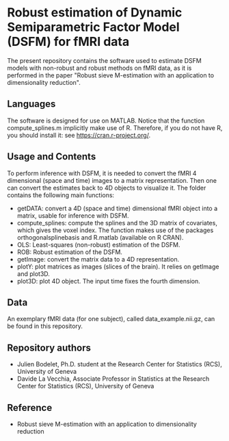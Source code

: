 # Robust estimation of Dynamic Semiparametric Factor Model (DSFM) for fMRI data

The present repository contains the software used to estimate DSFM models with non-robust and robust methods on fMRI data, as it is performed in the paper "Robust sieve M-estimation with an application to dimensionality reduction".


## Languages
The software is designed for use on MATLAB. 
Notice that the function compute_splines.m implicitly make use of R.
Therefore, if you do not have R, you should install it: see https://cran.r-project.org/.


## Usage and Contents

To perform inference with DSFM, it is needed to convert the fMRI 4 dimensional (space and time) images to a matrix representation. Then one can convert the estimates back to 4D objects to visualize it.
The folder contains the following main functions:
- getDATA: convert a 4D (space and time) dimensional fMRI object into a matrix, usable for inference with DSFM.
- compute_splines: compute the splines and the 3D matrix of covariates, which gives the voxel index.
  The function makes use of the packages orthogonalsplinebasis and R.matlab (available on R CRAN).
- OLS: Least-squares (non-robust) estimation of the DSFM.
- ROB: Robust estimation of the DSFM.
- getImage: convert the matrix data to a 4D representation.
- plotY: plot matrices as images (slices of the brain). It relies on getImage and plot3D.
- plot3D: plot 4D object. The input time fixes the fourth dimension.


## Data

An exemplary fMRI data (for one subject), called data_example.nii.gz, 
can be found in this repository.



## Repository authors

- Julien Bodelet, Ph.D. student at the Research Center for Statistics (RCS), University of Geneva
- Davide La Vecchia, Associate Professor in Statistics at the Research Center for Statistics (RCS), University of Geneva


## Reference

- Robust sieve M-estimation with an application to dimensionality reduction





